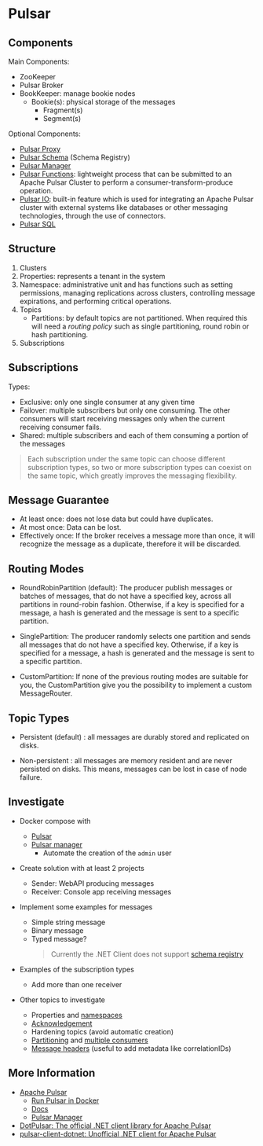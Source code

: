 # Pulsar

## Components

Main Components:

- ZooKeeper
- Pulsar Broker
- BookKeeper: manage bookie nodes
  - Bookie(s): physical storage of the messages
    - Fragment(s)
    - Segment(s)

Optional Components:

- [Pulsar Proxy](https://pulsar.apache.org/docs/administration-proxy)
- [Pulsar Schema](https://pulsar.apache.org/docs/schema-get-started) (Schema Registry)
- [Pulsar Manager](https://pulsar.apache.org/docs/administration-pulsar-manager/)
- [Pulsar Functions](https://pulsar.apache.org/docs/functions-overview): lightweight process that can be submitted to an Apache Pulsar Cluster to perform a consumer-transform-produce operation.
- [Pulsar IO](https://pulsar.apache.org/docs/io-overview): built-in feature which is used for integrating an Apache Pulsar cluster with external systems like databases or other messaging technologies, through the use of connectors.
- [Pulsar SQL](https://pulsar.apache.org/docs/sql-overview)

## Structure

1. Clusters
2. Properties: represents a tenant in the system
3. Namespace: administrative unit and has functions such as setting permissions, managing replications across clusters, controlling message expirations, and performing critical operations.
4. Topics
   - Partitions: by default topics are not partitioned. When required this will need a _routing policy_ such as single partitioning, round robin or hash partitioning.
5. Subscriptions

## Subscriptions

Types:

- Exclusive: only one single consumer at any given time
- Failover: multiple subscribers but only one consuming. The other consumers will start receiving messages only when the current receiving consumer fails.
- Shared: multiple subscribers and each of them consuming a portion of the messages

> Each subscription under the same topic can choose different subscription types, so two or more subscription types can coexist on the same topic, which greatly improves the messaging flexibility.

## Message Guarantee

- At least once: does not lose data but could have duplicates.
- At most once: Data can be lost.
- Effectively once: If the broker receives a message more than once, it will recognize the message as a duplicate, therefore it will be discarded.

## Routing Modes

- RoundRobinPartition (default): The producer publish messages or batches of messages, that do not have a specified key, across all partitions in round-robin fashion. Otherwise, if a key is specified for a message, a hash is generated and the message is sent to a specific partition.

- SinglePartition: The producer randomly selects one partition and sends all messages that do not have a specified key. Otherwise, if a key is specified for a message, a hash is generated and the message is sent to a specific partition.

- CustomPartition: If none of the previous routing modes are suitable for you, the CustomPartition give you the possibility to implement a custom MessageRouter.

## Topic Types

- Persistent (default) : all messages are durably stored and replicated on disks.

- Non-persistent : all messages are memory resident and are never persisted on disks. This means, messages can be lost in case of node failure.

## Investigate

- Docker compose with
  - [Pulsar](https://pulsar.apache.org/docs/getting-started-docker)
  - [Pulsar manager](https://pulsar.apache.org/docs/administration-pulsar-manager/)
    - Automate the creation of the `admin` user

- Create solution with at least 2 projects
  - Sender: WebAPI producing messages
  - Receiver: Console app receiving messages

- Implement some examples for messages
  - Simple string message
  - Binary message
  - Typed message?
    > Currently the .NET Client does not support [schema registry](https://pulsar.apache.org/docs/schema-get-started#schema-registry)

- Examples of the subscription types
  - Add more than one receiver

- Other topics to investigate
  - Properties and [namespaces](https://pulsar.apache.org/docs/concepts-messaging/#namespaces)
  - [Acknowledgement](https://pulsar.apache.org/docs/concepts-messaging/#acknowledgement)
  - Hardening topics (avoid automatic creation)
  - [Partitioning](https://pulsar.apache.org/docs/concepts-messaging/#partitioned-topics) and [multiple consumers](https://pulsar.apache.org/docs/concepts-messaging/#multi-topic-subscriptions)
  - [Message headers](https://pulsar.apache.org/docs/concepts-messaging/#messages) (useful to add metadata like correlationIDs)

## More Information

- [Apache Pulsar](https://pulsar.apache.org/)
  - [Run Pulsar in Docker](https://pulsar.apache.org/docs/getting-started-docker)
  - [Docs](https://pulsar.apache.org/docs/next)
  - [Pulsar Manager](https://pulsar.apache.org/docs/administration-pulsar-manager/)
- [DotPulsar: The official .NET client library for Apache Pulsar](https://github.com/apache/pulsar-dotpulsar)
- [pulsar-client-dotnet: Unofficial .NET client for Apache Pulsar](https://github.com/fsprojects/pulsar-client-dotnet)
